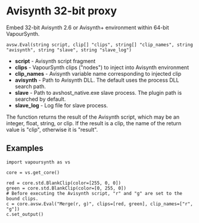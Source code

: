 # Avisynth 32-bit proxy

Embed 32-bit Avisynth 2.6 or Avisynth+ environment within 64-bit VapourSynth.

    avsw.Eval(string script, clip[] "clips", string[] "clip_names", string "avisynth", string "slave", string "slave_log")
    
 * **script** - Avisynth script fragment
 * **clips** - VapourSynth clips ("nodes") to inject into Avisynth environment
 * **clip_names** - Avisynth variable name corresponding to injected clip
 * **avisynth** - Path to Avisynth DLL. The default uses the process DLL search path.
 * **slave** - Path to avshost_native.exe slave process. The plugin path is searched by default.
 * **slave_log** - Log file for slave process.
 
The function returns the result of the Avisynth script, which may be an integer, float, string, or clip. If the result is a clip, the name of the return value is "clip", otherwise it is "result".

## Examples
    import vapoursynth as vs
    
    core = vs.get_core()
    
    red = core.std.BlankClip(color=[255, 0, 0])
    green = core.std.BlankClip(color=[0, 255, 0])
    # Before executing the Avisynth script, "r" and "g" are set to the bound clips.
    c = core.avsw.Eval("Merge(r, g)", clips=[red, green], clip_names=["r", "g"])
    c.set_output()
